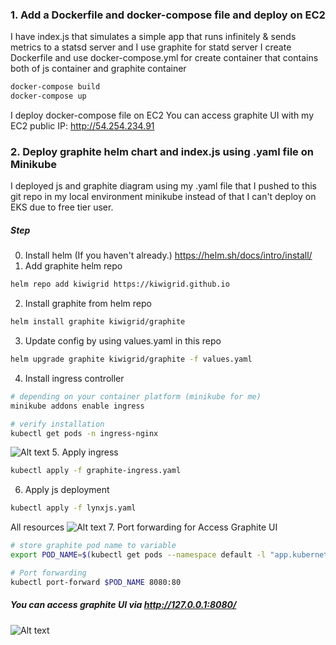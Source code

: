 ### 1. Add a Dockerfile and docker-compose file and deploy on EC2
I have index.js that simulates a simple app that runs infinitely & sends metrics to a statsd server and I use graphite for statd server
I create Dockerfile and use docker-compose.yml for create container that contains both of js container and graphite container
```sh
docker-compose build
docker-compose up
```
I deploy docker-compose file on EC2
You can access graphite UI with my EC2 public IP: http://54.254.234.91

### 2. Deploy graphite helm chart and index.js using .yaml file on Minikube
I deployed js and graphite diagram using my .yaml file that I pushed to this git repo in my local environment minikube instead of that I can't deploy on EKS due to free tier user.
##### Step
0. Install helm (If you haven't already.)
https://helm.sh/docs/intro/install/
1. Add graphite helm repo
```sh
helm repo add kiwigrid https://kiwigrid.github.io
```
2. Install graphite from helm repo
```sh
helm install graphite kiwigrid/graphite
```
3. Update config by using values.yaml in this repo
```sh
helm upgrade graphite kiwigrid/graphite -f values.yaml
```
4. Install ingress controller
```sh
# depending on your container platform (minikube for me)
minikube addons enable ingress

# verify installation
kubectl get pods -n ingress-nginx
```
![Alt text](https://github.com/boatpand/devops-test/blob/master/image_evidence/ingress_controller.png?raw=true)
5. Apply ingress
```sh
kubectl apply -f graphite-ingress.yaml
```
6. Apply js deployment
```sh
kubectl apply -f lynxjs.yaml
```
All resources
![Alt text](https://github.com/boatpand/devops-test/blob/master/image_evidence/all_resources.png?raw=true)
7. Port forwarding for Access Graphite UI
```sh
# store graphite pod name to variable
export POD_NAME=$(kubectl get pods --namespace default -l "app.kubernetes.io/name=graphite,app.kubernetes.io/instance=graphite" -o jsonpath="{.items[0].metadata.name}")

# Port forwarding
kubectl port-forward $POD_NAME 8080:80
```
##### You can access graphite UI via http://127.0.0.1:8080/
![Alt text](https://github.com/boatpand/devops-test/blob/master/image_evidence/graphite_ui.png?raw=true)
